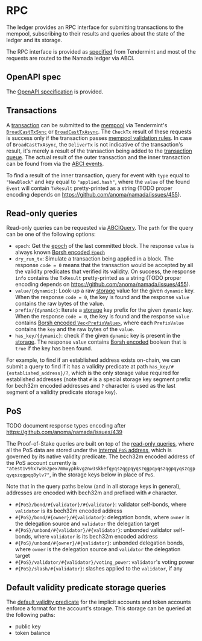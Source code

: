 # RPC

The ledger provides an RPC interface for submitting transactions to the mempool, subscribing to their results and queries about the state of the ledger and its storage.

The RPC interface is provided as [specified](https://github.com/tendermint/spec/tree/4566f1e3028278c5b3eca27b53254a48771b152b/spec/rpc) from Tendermint and most of the requests are routed to the Namada ledger via ABCI.

## OpenAPI spec

The [OpenAPI specification](./openapi.yml) is provided.

## Transactions

A [transaction](../ledger.md#transactions) can be submitted to the [mempool](../ledger.md#mempool) via Tendermint's [`BroadCastTxSync`](https://github.com/tendermint/spec/tree/4566f1e3028278c5b3eca27b53254a48771b152b/spec/rpc#broadcasttxsync) or [`BroadCastTxAsync`](https://github.com/tendermint/spec/tree/4566f1e3028278c5b3eca27b53254a48771b152b/spec/rpc#broadcasttxasync). The `CheckTx` result of these requests is success only if the transaction passes [mempool validation rules](../ledger.md#mempool). In case of `BroadCastTxAsync`, the `DeliverTx` is not indicative of the transaction's result, it's merely a result of the transaction being added to the [transaction queue](../ledger.md#outer-transaction-processing). The actual result of the outer transaction and the inner transaction can be found from via the [ABCI events](https://github.com/tendermint/spec/blob/4566f1e3028278c5b3eca27b53254a48771b152b/spec/abci/abci.md#events).

To find a result of the inner transaction, query for event with `type` equal to `"NewBlock"` and key equal to `"applied.hash"`, where the `value` of the found `Event` will contain `TxResult` pretty-printed as a string (TODO proper encoding depends on <https://github.com/anoma/namada/issues/455>).

## Read-only queries

Read-only queries can be requested via [ABCIQuery](https://github.com/tendermint/spec/tree/4566f1e3028278c5b3eca27b53254a48771b152b/spec/rpc#abciquery). The `path` for the query can be one of the following options:

- `epoch`: Get the [epoch](../ledger.md#epochs) of the last committed block. The response `value` is always known [Borsh encoded `Epoch`](../encoding.md#epoch)
- `dry_run_tx`: Simulate a transaction being applied in a block. The response `code = 0` means that the transaction would be accepted by all the validity predicates that verified its validity. On success, the response `info` contains the `TxResult` pretty-printed as a string (TODO proper encoding depends on <https://github.com/anoma/namada/issues/455>).
- `value/{dynamic}`: Look-up a raw [storage](../ledger.md#storage) value for the given `dynamic` key. When the response `code = 0`, the key is found and the response `value` contains the raw bytes of the value.
- `prefix/{dynamic}`: Iterate a [storage](../ledger.md#storage) key prefix for the given `dynamic` key. When the response `code = 0`, the key is found and the response `value` contains [Borsh encoded `Vec<PrefixValue>`](../encoding.md#prefixvalue), where each `PrefixValue` contains the `key` and the raw bytes of the `value`.
- `has_key/{dynamic}`: check if the given `dynamic` key is present in the [storage](../ledger.md#storage). The response `value` contains [Borsh encoded](../encoding.md#borsh-binary-encoding) boolean that is `true` if the key has been found.

For example, to find if an established address exists on-chain, we can submit a query to find if it has a validity predicate at path `has_key/#{established_address}/?`, which is the only storage value required for established addresses (note that `#` is a special storage key segment prefix for bech32m encoded addresses and `?` character is used as the last segment of a validity predicate storage key).

## PoS

TODO document response types encoding after <https://github.com/anoma/namada/issues/439>

The Proof-of-Stake queries are built on top of the [read-only queries](#read-only-queries), where all the PoS data are stored under the [internal `PoS` address](../encoding.html#internaladdress), which is governed by its native validity predicate. The bech32m encoded address of the PoS account currently is `"atest1v9hx7w362pex7mmxyphkvgznw3skkefqyqszqgpqyqszqgpqyqszqgpqyqszqgpqyqszqgpqq8ylv7"`, in the storage keys below in place of `PoS`.

Note that in the query paths below (and in all storage keys in general), addresses are encoded with bech32m and prefixed with `#` character.

- `#{PoS}/bond/#{validator}/#{validator}`: validator self-bonds, where `validator` is its bech32m encoded address
- `#{PoS}/bond/#{owner}/#{validator}`: delegation bonds, where `owner` is the delegation source and `validator` the delegation target
- `#{PoS}/unbond/#{validator}/#{validator}`: unbonded validator self-bonds, where `validator` is its bech32m encoded address
- `#{PoS}/unbond/#{owner}/#{validator}`: unbonded delegation bonds, where `owner` is the delegation source and `validator` the delegation target
- `#{PoS}/validator/#{validator}/voting_power`: `validator`'s voting power
- `#{PoS}/slash/#{validator}`: slashes applied to the `validator`, if any

## Default validity predicate storage queries

The [default validity predicate](default-validity-predicates.md) for the implicit accounts and token accounts enforce a format for the account's storage. This storage can be queried at the following paths:

- public key
- token balance
